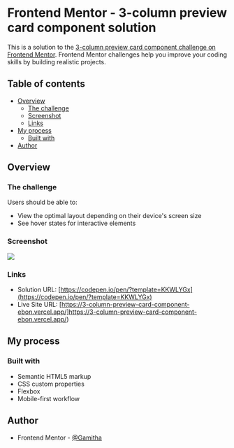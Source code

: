 # Frontend Mentor - 3-column preview card component solution

This is a solution to the [3-column preview card component challenge on Frontend Mentor](https://www.frontendmentor.io/challenges/3column-preview-card-component-pH92eAR2-). Frontend Mentor challenges help you improve your coding skills by building realistic projects. 

## Table of contents

- [Overview](#overview)
  - [The challenge](#the-challenge)
  - [Screenshot](#screenshot)
  - [Links](#links)
- [My process](#my-process)
  - [Built with](#built-with)
- [Author](#author)


## Overview

### The challenge

Users should be able to:

- View the optimal layout depending on their device's screen size
- See hover states for interactive elements

### Screenshot

![](./screenshots/desktop-design.jpg.jpg)

### Links

- Solution URL: [https://codepen.io/pen/?template=KKWLYGx](https://codepen.io/pen/?template=KKWLYGx)
- Live Site URL: [https://3-column-preview-card-component-ebon.vercel.app/]https://3-column-preview-card-component-ebon.vercel.app/)


## My process

### Built with

- Semantic HTML5 markup
- CSS custom properties
- Flexbox
- Mobile-first workflow


## Author

- Frontend Mentor - [@Gamitha](https://www.frontendmentor.io/profile/gamitha)
